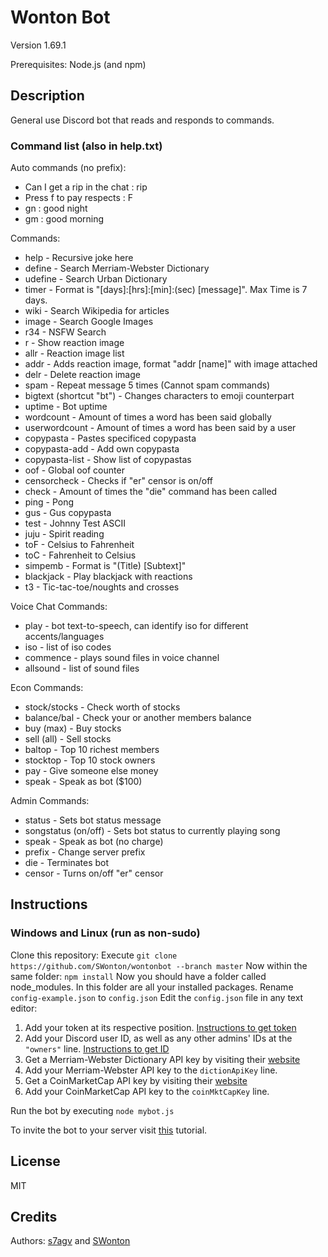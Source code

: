 # Wonton Bot

Version 1.69.1

Prerequisites: Node.js (and npm)

## Description

General use Discord bot that reads and responds to commands.

### Command list (also in help.txt)

Auto commands (no prefix):

- Can I get a rip in the chat : rip
- Press f to pay respects : F
- gn : good night
- gm : good morning

Commands:

- help - Recursive joke here
- define - Search Merriam-Webster Dictionary
- udefine - Search Urban Dictionary
- timer - Format is "[days]:[hrs]:[min]:(sec) [message]". Max Time is 7 days.
- wiki - Search Wikipedia for articles
- image - Search Google Images
- r34 - NSFW Search
- r - Show reaction image
- allr - Reaction image list 
- addr - Adds reaction image, format "addr [name]" with image attached
- delr - Delete reaction image
- spam - Repeat message 5 times (Cannot spam commands)
- bigtext (shortcut "bt") - Changes characters to emoji counterpart
- uptime - Bot uptime
- wordcount - Amount of times a word has been said globally
- userwordcount - Amount of times a word has been said by a user
- copypasta - Pastes specificed copypasta 
- copypasta-add - Add own copypasta
- copypasta-list - Show list of copypastas
- oof - Global oof counter
- censorcheck - Checks if "er" censor is on/off
- check - Amount of times the "die" command has been called
- ping - Pong
- gus - Gus copypasta
- test - Johnny Test ASCII
- juju - Spirit reading
- toF - Celsius to Fahrenheit
- toC - Fahrenheit to Celsius
- simpemb - Format is "(Title) [Subtext]"
- blackjack - Play blackjack with reactions
- t3 - Tic-tac-toe/noughts and crosses

Voice Chat Commands:
- play - bot text-to-speech, can identify iso for different accents/languages
- iso - list of iso codes
- commence - plays sound files in voice channel
- allsound - list of sound files

Econ Commands:
- stock/stocks - Check worth of stocks
- balance/bal - Check your or another members balance
- buy (max) - Buy stocks
- sell (all) - Sell stocks
- baltop - Top 10 richest members  
- stocktop - Top 10 stock owners
- pay - Give someone else money
- speak - Speak as bot ($100)

Admin Commands:

- status - Sets bot status message
- songstatus (on/off) - Sets bot status to currently playing song
- speak - Speak as bot (no charge)
- prefix - Change server prefix
- die - Terminates bot
- censor - Turns on/off "er" censor

## Instructions

### Windows and Linux (run as non-sudo)

Clone this repository:
    Execute `git clone https://github.com/SWonton/wontonbot --branch master`
Now within the same folder:
    `npm install`
Now you should have a folder called node_modules. In this folder are all your installed packages.
Rename `config-example.json` to `config.json`
Edit the `config.json` file in any text editor:

1) Add your token at its respective position. [Instructions to get token](https://discordpy.readthedocs.io/en/latest/discord.html)
2) Add your Discord user ID, as well as any other admins' IDs at the `"owners"` line. [Instructions to get ID](https://support.discord.com/hc/en-us/articles/206346498-Where-can-I-find-my-User-Server-Message-ID-)
3) Get a Merriam-Webster Dictionary API key by visiting their [website](https://dictionaryapi.com/)
4) Add your Merriam-Webster API key to the `dictionApiKey` line.
5) Get a CoinMarketCap API key by visiting their [website](https://coinmarketcap.com/api/)
6) Add your CoinMarketCap API key to the `coinMktCapKey` line.

Run the bot by executing `node mybot.js`

To invite the bot to your server visit [this](https://discordpy.readthedocs.io/en/latest/discord.html#inviting-your-bot) tutorial.

## License

MIT

## Credits

Authors:
[s7agv](https://github.com/s7agv) and [SWonton](https://github.com/SWonton)